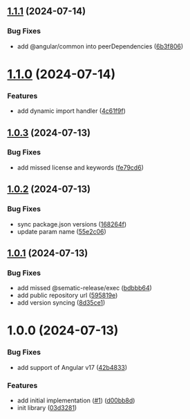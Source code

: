 ## [1.1.1](https://github.com/ms-dosx86/ng-error-handlers/compare/v1.1.0...v1.1.1) (2024-07-14)


### Bug Fixes

* add @angular/common into peerDependencies ([6b3f806](https://github.com/ms-dosx86/ng-error-handlers/commit/6b3f806010cb2b543b9bda2ddc49ad06f9c851de))

# [1.1.0](https://github.com/ms-dosx86/ng-error-handlers/compare/v1.0.3...v1.1.0) (2024-07-14)


### Features

* add dynamic import handler ([4c61f9f](https://github.com/ms-dosx86/ng-error-handlers/commit/4c61f9f46b3b8902a6c8300527ee9694d070d659))

## [1.0.3](https://github.com/ms-dosx86/ng-error-handlers/compare/v1.0.2...v1.0.3) (2024-07-13)


### Bug Fixes

* add missed license and keywords ([fe79cd6](https://github.com/ms-dosx86/ng-error-handlers/commit/fe79cd6e4d30a9f5d0886c9ecc96b951764d8c8d))

## [1.0.2](https://github.com/ms-dosx86/ng-error-handlers/compare/v1.0.1...v1.0.2) (2024-07-13)


### Bug Fixes

* sync package.json versions ([168264f](https://github.com/ms-dosx86/ng-error-handlers/commit/168264fdbb250b690f78fe6fb2f142e0a74a0038))
* update param name ([55e2c06](https://github.com/ms-dosx86/ng-error-handlers/commit/55e2c06d894344789bad5d159bfacee076fb861a))

## [1.0.1](https://github.com/ms-dosx86/ng-error-handlers/compare/v1.0.0...v1.0.1) (2024-07-13)


### Bug Fixes

* add missed @sematic-release/exec ([bdbbb64](https://github.com/ms-dosx86/ng-error-handlers/commit/bdbbb6438f8dddc194e4f013ed58e397f855a7d7))
* add public repository url ([595819e](https://github.com/ms-dosx86/ng-error-handlers/commit/595819e6f8107d195de23d8cef4afc8ae7e17ee3))
* add version syncing ([8d35ce1](https://github.com/ms-dosx86/ng-error-handlers/commit/8d35ce16c1e83eb028e95b85e1e49f41091d666f))

# 1.0.0 (2024-07-13)


### Bug Fixes

* add support of Angular v17 ([42b4833](https://github.com/ms-dosx86/ng-error-handlers/commit/42b4833474e238e87040b1926d28ea171fbe9517))


### Features

* add initial implementation ([#1](https://github.com/ms-dosx86/ng-error-handlers/issues/1)) ([d00bb8d](https://github.com/ms-dosx86/ng-error-handlers/commit/d00bb8d41c78919de92c5ce2e764d3bddf31cac7))
* init library ([03d3281](https://github.com/ms-dosx86/ng-error-handlers/commit/03d328174c243a5cf88be1926790793a2e51cf30))
